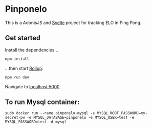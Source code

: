 # Pinponelo

This is a AdonisJS and [Svelte](https://svelte.dev/) project for tracking ELO in Ping Pong.

## Get started

Install the dependencies...

```bash
npm install
```

...then start [Rollup](https://rollupjs.org):

```bash
npm run dev
```

Navigate to [localhost:5000](http://localhost:5000).


## To run Mysql container:

```sudo docker run --name pinponelo-mysql -e MYSQL_ROOT_PASSWORD=my-secret-pw -e MYSQL_DATABASE=pinponelo -e MYSQL_USER=test -e MYSQL_PASSWORD=test -d mysql```

